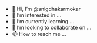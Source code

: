 - 👋 Hi, I’m @snigdhakarmokar
- 👀 I’m interested in ...
- 🌱 I’m currently learning ...
- 💞️ I’m looking to collaborate on ...
- 📫 How to reach me ...

<!---
snigdhakarmokar/snigdhakarmokar is a ✨ special ✨ repository because its `README.md` (this file) appears on your GitHub profile.
You can click the Preview link to take a look at your changes.
--->
